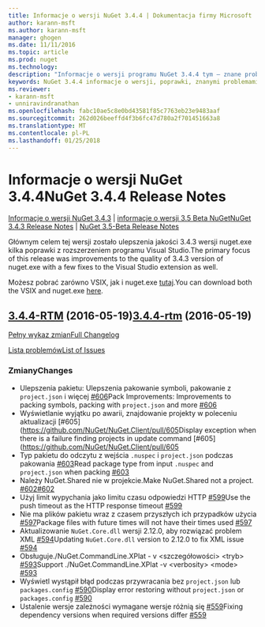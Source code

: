 ```yaml
---
title: Informacje o wersji NuGet 3.4.4 | Dokumentacja firmy Microsoft
author: karann-msft
ms.author: karann-msft
manager: ghogen
ms.date: 11/11/2016
ms.topic: article
ms.prod: nuget
ms.technology: 
description: "Informacje o wersji programu NuGet 3.4.4 tym — znane problemy, poprawki, dodatkowe funkcje i dcr."
keywords: NuGet 3.4.4 informacje o wersji, poprawki, znanymi problemami, nowe funkcje, dcr
ms.reviewer:
- karann-msft
- unniravindranathan
ms.openlocfilehash: fabc10ae5c8e0bd43581f85c7763eb23e9483aaf
ms.sourcegitcommit: 262d026beeffd4f3b6fc47d780a2f701451663a8
ms.translationtype: MT
ms.contentlocale: pl-PL
ms.lasthandoff: 01/25/2018
---
```

# <a name="nuget-344-release-notes"></a><span data-ttu-id="1cdaf-104">Informacje o wersji NuGet 3.4.4</span><span class="sxs-lookup"><span data-stu-id="1cdaf-104">NuGet 3.4.4 Release Notes</span></span>

<span data-ttu-id="1cdaf-105">[Informacje o wersji NuGet 3.4.3](../release-notes/nuget-3.4.3.md) | [informacje o wersji 3.5 Beta NuGet](../release-notes/nuget-3.5-Beta.md)</span><span class="sxs-lookup"><span data-stu-id="1cdaf-105">[NuGet 3.4.3 Release Notes](../release-notes/nuget-3.4.3.md) | [NuGet 3.5-Beta Release Notes](../release-notes/nuget-3.5-Beta.md)</span></span>

<span data-ttu-id="1cdaf-106">Głównym celem tej wersji zostało ulepszenia jakości 3.4.3 wersji nuget.exe kilka poprawki z rozszerzeniem programu Visual Studio.</span><span class="sxs-lookup"><span data-stu-id="1cdaf-106">The primary focus of this release was improvements to the quality of 3.4.3 version of nuget.exe with a few fixes to the Visual Studio extension as well.</span></span>

<span data-ttu-id="1cdaf-107">Możesz pobrać zarówno VSIX, jak i nuget.exe [tutaj](https://dist.nuget.org/index.html).</span><span class="sxs-lookup"><span data-stu-id="1cdaf-107">You can download both the VSIX and nuget.exe [here](https://dist.nuget.org/index.html).</span></span>

## <a name="344-rtmhttpsgithubcomnugetnugetclienttree344-rtm-2016-05-19"></a><span data-ttu-id="1cdaf-108">[3.4.4-RTM](https://github.com/NuGet/NuGet.Client/tree/3.4.4-rtm) (2016-05-19)</span><span class="sxs-lookup"><span data-stu-id="1cdaf-108">[3.4.4-rtm](https://github.com/NuGet/NuGet.Client/tree/3.4.4-rtm) (2016-05-19)</span></span>

[<span data-ttu-id="1cdaf-109">Pełny wykaz zmian</span><span class="sxs-lookup"><span data-stu-id="1cdaf-109">Full Changelog</span></span>](https://github.com/NuGet/NuGet.Client/compare/3.5.0-beta-final...3.4.4-rtm)

[<span data-ttu-id="1cdaf-110">Lista problemów</span><span class="sxs-lookup"><span data-stu-id="1cdaf-110">List of Issues</span></span>](https://github.com/NuGet/Home/issues?q=is%3Aissue+milestone%3A3.4.4+is%3Aclosed)

### <a name="changes"></a><span data-ttu-id="1cdaf-111">Zmiany</span><span class="sxs-lookup"><span data-stu-id="1cdaf-111">Changes</span></span>

- <span data-ttu-id="1cdaf-112">Ulepszenia pakietu: Ulepszenia pakowanie symboli, pakowanie z `project.json` i więcej [ \#606](https://github.com/NuGet/NuGet.Client/pull/606)</span><span class="sxs-lookup"><span data-stu-id="1cdaf-112">Pack Improvements: Improvements to packing symbols, packing with `project.json` and more [\#606](https://github.com/NuGet/NuGet.Client/pull/606)</span></span>
- <span data-ttu-id="1cdaf-113">Wyświetlanie wyjątku po awarii, znajdowanie projekty w poleceniu aktualizacji [\#605] (https://github.com/NuGet/NuGet.Client/pull/605</span><span class="sxs-lookup"><span data-stu-id="1cdaf-113">Display exception when there is a failure finding projects in update command [\#605](https://github.com/NuGet/NuGet.Client/pull/605</span></span>
- <span data-ttu-id="1cdaf-114">Typ pakietu do odczytu z wejścia `.nuspec` i `project.json` podczas pakowania [ \#603](https://github.com/NuGet/NuGet.Client/pull/603)</span><span class="sxs-lookup"><span data-stu-id="1cdaf-114">Read package type from input `.nuspec` and `project.json` when packing [\#603](https://github.com/NuGet/NuGet.Client/pull/603)</span></span>
- <span data-ttu-id="1cdaf-115">Należy NuGet.Shared nie w projekcie.</span><span class="sxs-lookup"><span data-stu-id="1cdaf-115">Make NuGet.Shared not a project.</span></span> [<span data-ttu-id="1cdaf-116">\#602</span><span class="sxs-lookup"><span data-stu-id="1cdaf-116">\#602</span></span>](https://github.com/NuGet/NuGet.Client/pull/602)
- <span data-ttu-id="1cdaf-117">Użyj limit wypychania jako limitu czasu odpowiedzi HTTP [ \#599](https://github.com/NuGet/NuGet.Client/pull/599)</span><span class="sxs-lookup"><span data-stu-id="1cdaf-117">Use the push timeout as the HTTP response timeout [\#599](https://github.com/NuGet/NuGet.Client/pull/599)</span></span>
- <span data-ttu-id="1cdaf-118">Nie ma plików pakietu wraz z czasem przyszłych ich przypadków użycia [ \#597](https://github.com/NuGet/NuGet.Client/pull/597)</span><span class="sxs-lookup"><span data-stu-id="1cdaf-118">Package files with future times will not have their times used [\#597](https://github.com/NuGet/NuGet.Client/pull/597)</span></span>
- <span data-ttu-id="1cdaf-119">Aktualizowanie `NuGet.Core.dll` wersji 2.12.0, aby rozwiązać problem XML [ \#594](https://github.com/NuGet/NuGet.Client/pull/594)</span><span class="sxs-lookup"><span data-stu-id="1cdaf-119">Updating `NuGet.Core.dll` version to 2.12.0 to fix XML issue [\#594](https://github.com/NuGet/NuGet.Client/pull/594)</span></span>
- <span data-ttu-id="1cdaf-120">Obsługuje./NuGet.CommandLine.XPlat - v \<szczegółowości\> \<tryb\> [ \#593](https://github.com/NuGet/NuGet.Client/pull/593)</span><span class="sxs-lookup"><span data-stu-id="1cdaf-120">Support ./NuGet.CommandLine.XPlat -v \<verbosity\> \<mode\> [\#593](https://github.com/NuGet/NuGet.Client/pull/593)</span></span>
- <span data-ttu-id="1cdaf-121">Wyświetl wystąpił błąd podczas przywracania bez `project.json` lub `packages.config` [ \#590](https://github.com/NuGet/NuGet.Client/pull/590)</span><span class="sxs-lookup"><span data-stu-id="1cdaf-121">Display error restoring without `project.json` or `packages.config` [\#590](https://github.com/NuGet/NuGet.Client/pull/590)</span></span>
- <span data-ttu-id="1cdaf-122">Ustalenie wersje zależności wymagane wersje różnią się [ \#559](https://github.com/NuGet/NuGet.Client/pull/559)</span><span class="sxs-lookup"><span data-stu-id="1cdaf-122">Fixing dependency versions when required versions differ [\#559](https://github.com/NuGet/NuGet.Client/pull/559)</span></span>
